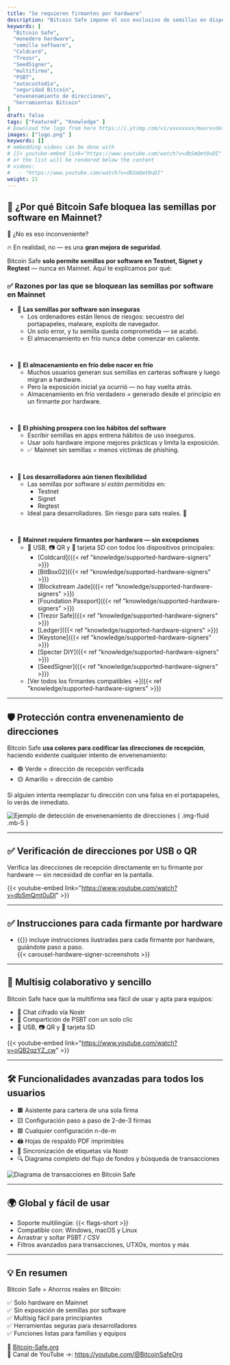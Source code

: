 ```yaml
---
title: "Se requieren firmantes por hardware"
description: "Bitcoin Safe impone el uso exclusivo de semillas en dispositivos físicos (hardware) en Mainnet para maximizar la seguridad y evitar los riesgos del almacenamiento de claves en software. Aquí te explicamos por qué es importante."
keywords: [
  "Bitcoin Safe",
  "monedero hardware",
  "semilla software",
  "Coldcard",
  "Trezor",
  "SeedSigner",
  "multifirma",
  "PSBT",
  "autocustodia",
  "seguridad Bitcoin",
  "envenenamiento de direcciones",
  "herramientas Bitcoin"
]
draft: false
tags: ["Featured", "Knowledge" ]
# Download the logo from here https://i.ytimg.com/vi/xxxxxxxx/maxresdefault.jpg
images: ["logo.png" ]
keywords: []
# embedding videos can be done with 
# {{< youtube-embed link="https://www.youtube.com/watch?v=dbSmQmt0uDI" >}}
# or the list will be rendered below the content
# videos:
#   - "https://www.youtube.com/watch?v=dbSmQmt0uDI"
weight: 21
---
```




## 🚫 ¿Por qué Bitcoin Safe bloquea las semillas por software en Mainnet?

🤔 ¿No es eso inconveniente?

🔥 En realidad, no — es una **gran mejora de seguridad**.

Bitcoin Safe **solo permite semillas por software en Testnet, Signet y Regtest** — nunca en Mainnet. Aquí te explicamos por qué:

### ✅ Razones por las que se bloquean las semillas por software en Mainnet

- 🧠 **Las semillas por software son inseguras**
  - Los ordenadores están llenos de riesgos: secuestro del portapapeles, malware, exploits de navegador.
  - Un solo error, y tu semilla queda comprometida — se acabó.
  - El almacenamiento en frío nunca debe comenzar en caliente.

</br>

- 🧊 **El almacenamiento en frío debe nacer en frío**
  - Muchos usuarios generan sus semillas en carteras software y luego migran a hardware.
  - Pero la exposición inicial ya ocurrió — no hay vuelta atrás.
  - Almacenamiento en frío verdadero = generado desde el principio en un firmante por hardware.

</br>

- 🎣 **El phishing prospera con los hábitos del software**
  - Escribir semillas en apps entrena hábitos de uso inseguros.
  - Usar solo hardware impone mejores prácticas y limita la exposición.
  - ✅ Mainnet sin semillas = menos víctimas de phishing.

</br>

- 🧪 **Los desarrolladores aún tienen flexibilidad**
  - Las semillas por software *sí están permitidas* en:
    - Testnet  
    - Signet  
    - Regtest  
  - Ideal para desarrolladores. Sin riesgo para sats reales. 🧡

</br>

- 🔐 **Mainnet requiere firmantes por hardware — sin excepciones**
  - 🔌 USB, 📷 QR y 💾 tarjeta SD con todos los dispositivos principales:
    - [Coldcard]({{< ref "knowledge/supported-hardware-signers" >}})
    - [BitBox02]({{< ref "knowledge/supported-hardware-signers" >}})
    - [Blockstream Jade]({{< ref "knowledge/supported-hardware-signers" >}})
    - [Foundation Passport]({{< ref "knowledge/supported-hardware-signers" >}})
    - [Trezor Safe]({{< ref "knowledge/supported-hardware-signers" >}})
    - [Ledger]({{< ref "knowledge/supported-hardware-signers" >}})
    - [Keystone]({{< ref "knowledge/supported-hardware-signers" >}})
    - [Specter DIY]({{< ref "knowledge/supported-hardware-signers" >}})
    - [SeedSigner]({{< ref "knowledge/supported-hardware-signers" >}})
  - [Ver todos los firmantes compatibles →]({{< ref "knowledge/supported-hardware-signers" >}})

---

## 🛡️ Protección contra envenenamiento de direcciones

Bitcoin Safe **usa colores para codificar las direcciones de recepción**, haciendo evidente cualquier intento de envenenamiento:

- 🟢 Verde = dirección de recepción verificada  
- 🟡 Amarillo = dirección de cambio  

Si alguien intenta reemplazar tu dirección con una falsa en el portapapeles, lo verás de inmediato.

![Ejemplo de detección de envenenamiento de direcciones](https://i.postimg.cc/Pr4QwkgZ/431986530-187e3dbc-05f5-4386-8f80-f15eb2170fb1.png)
{ .img-fluid .mb-5 }

---

## ✅ Verificación de direcciones por USB o QR

Verifica las direcciones de recepción directamente en tu firmante por hardware — sin necesidad de confiar en la pantalla.

{{< youtube-embed link="https://www.youtube.com/watch?v=dbSmQmt0uDI" >}}

---

## ✅ Instrucciones para cada firmante por hardware

- {{<text-name-with-logo>}} incluye instrucciones ilustradas para cada firmante por hardware, guiándote paso a paso.  
    <div style="max-width: 500px;  width: 100%;">
        {{< carousel-hardware-signer-screenshots >}}
    </div>

---

## 🤝 Multisig colaborativo y sencillo

Bitcoin Safe hace que la multifirma sea fácil de usar y apta para equipos:

- 🔐 Chat cifrado vía Nostr  
- 🔁 Compartición de PSBT con un solo clic  
- 🔌 USB, 📷 QR y 💾 tarjeta SD

{{< youtube-embed link="https://www.youtube.com/watch?v=oQB2qzYZ_cw" >}}

---

## 🛠️ Funcionalidades avanzadas para todos los usuarios

- 🟧 Asistente para cartera de una sola firma  
- 🟨 Configuración paso a paso de 2-de-3 firmas  
- 🟩 Cualquier configuración n-de-m  
- 🖨️ Hojas de respaldo PDF imprimibles  
- 🔁 Sincronización de etiquetas vía Nostr  
- 🔍 Diagrama completo del flujo de fondos y búsqueda de transacciones

![Diagrama de transacciones en Bitcoin Safe](/images/bitcoin-safe-diagram-overview.png)

---

## 🌍 Global y fácil de usar

- Soporte multilingüe: {{< flags-short >}}  
- Compatible con: Windows, macOS y Linux  
- Arrastrar y soltar PSBT / CSV  
- Filtros avanzados para transacciones, UTXOs, montos y más

---

## 💡 En resumen

Bitcoin Safe = Ahorros reales en Bitcoin:

✅ Solo hardware en Mainnet  
✅ Sin exposición de semillas por software  
✅ Multisig fácil para principiantes  
✅ Herramientas seguras para desarrolladores  
✅ Funciones listas para familias y equipos  

🔗 [Bitcoin-Safe.org](https://Bitcoin-Safe.org)  
🎥 Canal de YouTube →: https://youtube.com/@BitcoinSafeOrg
